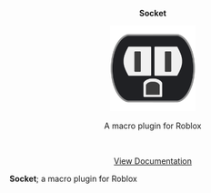 <div align="center">
    <p><strong>Socket</strong></p>
	<img src=".moonwave/static/square_logo.png" alt="Socket" height="150" />
    <p>A macro plugin for Roblox</p>
	<br>
	<p><a href="https://joelbrd.github.io/Socket/">View Documentation</a></p>
</div>

**Socket**; a macro plugin for Roblox
